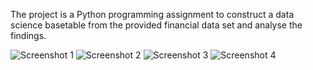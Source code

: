 The project is a Python programming assignment to construct a data science basetable from the provided financial data set and analyse the findings.

![Screenshot 1](https://user-images.githubusercontent.com/115185834/204759680-aef4f221-b990-4df8-97bc-2d9367b43381.png)
![Screenshot 2](https://user-images.githubusercontent.com/115185834/204759694-de3c4242-dfa9-4f70-9068-9307134d0536.png)
![Screenshot 3](https://user-images.githubusercontent.com/115185834/204761349-77d16181-5ffe-4d95-b7ec-dc3459b6fa25.png)
![Screenshot 4](https://user-images.githubusercontent.com/115185834/204761370-0be186d0-e648-4f77-aa3b-c4fcfb5c816f.png)
